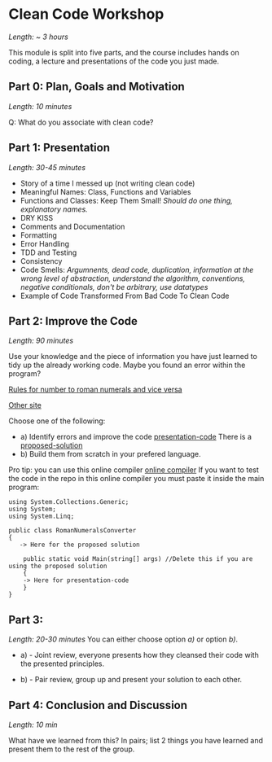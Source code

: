# Clean Code Workshop
*Length: ~ 3 hours*

This module is split into five parts, and the course includes hands on coding, a lecture and presentations of the code you just made.

## Part 0: Plan, Goals and Motivation
*Length: 10 minutes*

Q: What do you associate with clean code?

## Part 1: Presentation
*Length: 30-45 minutes* 

- Story of a time I messed up (not writing clean code)
- Meaningful Names: Class, Functions and Variables
- Functions and Classes: Keep Them Small! *Should do one thing, explanatory names.*
- DRY KISS
- Comments and Documentation
- Formatting
- Error Handling
- TDD and Testing
- Consistency
- Code Smells: *Argumnents, dead code, duplication, information at the wrong level of abstraction, understand the algorithm, conventions, negative conditionals, don't be arbitrary, use datatypes*
- Example of Code Transformed From Bad Code To Clean Code

## Part 2: Improve the Code
*Length: 90 minutes* 

Use your knowledge and the piece of information you have just learned to tidy up the already working code. Maybe you found an error within the program?

[Rules for number to roman numerals and vice versa](https://www.toppr.com/guides/maths/knowing-our-numbers/roman-numerals/)

[Other site](https://www.teachoo.com/7478/2296/Roman-Numerals/category/Roman-numerals/)


Choose one of the following:
- a) Identify errors and improve the code [presentation-code](https://github.com/fredrikmork/clean-code-workshop/blob/main/presentation-code/presentation-code/Program.cs) There is a [proposed-solution](https://github.com/fredrikmork/clean-code-workshop/blob/main/presentation-code/proposed-solution/Program.cs)
- b) Build them from scratch in your prefered language.

Pro tip: you can use this online compiler [online compiler](https://www.programiz.com/csharp-programming/online-compiler/)
If you want to test the code in the repo in this online compiler you must paste it inside the main program: 
```
using System.Collections.Generic;
using System;
using System.Linq;

public class RomanNumeralsConverter
{
   -> Here for the proposed solution

    public static void Main(string[] args) //Delete this if you are using the proposed solution
    {
    -> Here for presentation-code
    }
}
```
## Part 3:
*Length: 20-30 minutes*
You can either choose option *a)* or option *b)*.

- a) -  Joint review, everyone presents how they cleansed their code with the presented principles.

- b) - Pair review, group up and present your solution to each other.

## Part 4: Conclusion and Discussion
*Length: 10 min*

What have we learned from this? In pairs; list 2 things you have learned and present them to the rest of the group.
